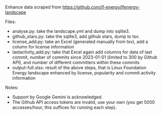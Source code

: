 Enhance data scraped from https://github.com/lf-energy/lfenergy-landscape

Files: 

* analyse.py: take the landscape.yml and dump into sqlite3.
* github_stars.py: take the sqlite3, add github stars, dump to tsv.
* license_add.py: take an Excel (generated manually from tsv), add a column for license information
* lastactivity_add.py: take that Excel again add columns for data of last commit, number of commits since 2023-01-01 (limited to 300 by Github API), and number of different committers within these commits
* output-full.xlsx: result of the above steps, that is Linux Foundation Energy landscape enhanced by license, popularity and commit activity information

Notes:

* Support by Google Gemini is acknowledged.
* The Github API access tokens are invalid, use your own (you get 5000 accesses/hour, this suffices for running each step).
	
